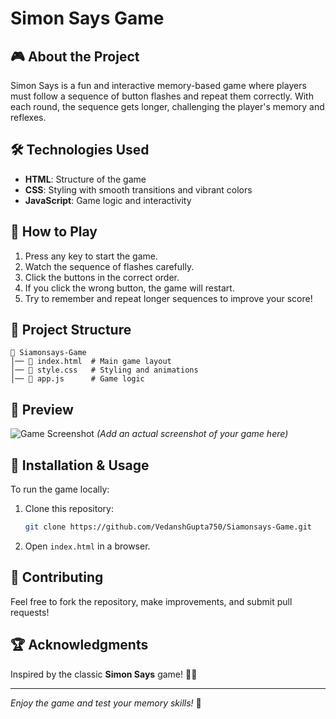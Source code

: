 # Simon Says Game

## 🎮 About the Project
Simon Says is a fun and interactive memory-based game where players must follow a sequence of button flashes and repeat them correctly. With each round, the sequence gets longer, challenging the player's memory and reflexes.

## 🛠 Technologies Used
- **HTML**: Structure of the game
- **CSS**: Styling with smooth transitions and vibrant colors
- **JavaScript**: Game logic and interactivity

## 🚀 How to Play
1. Press any key to start the game.
2. Watch the sequence of flashes carefully.
3. Click the buttons in the correct order.
4. If you click the wrong button, the game will restart.
5. Try to remember and repeat longer sequences to improve your score!

## 📂 Project Structure
```
📂 Siamonsays-Game
│── 📄 index.html  # Main game layout
│── 📄 style.css   # Styling and animations
│── 📄 app.js      # Game logic
```

## 📸 Preview
![Game Screenshot](screenshot.png) *(Add an actual screenshot of your game here)*

## 📝 Installation & Usage
To run the game locally:
1. Clone this repository:
   ```sh
   git clone https://github.com/VedanshGupta750/Siamonsays-Game.git
   ```
2. Open `index.html` in a browser.

## 📢 Contributing
Feel free to fork the repository, make improvements, and submit pull requests!

## 🏆 Acknowledgments
Inspired by the classic **Simon Says** game! 🎵🔥

---
*Enjoy the game and test your memory skills!* 🚀


